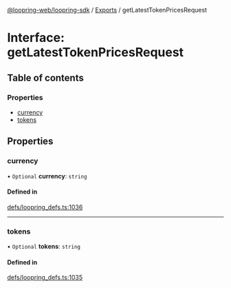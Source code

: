 [@loopring-web/loopring-sdk](../README.md) / [Exports](../modules.md) / getLatestTokenPricesRequest

# Interface: getLatestTokenPricesRequest

## Table of contents

### Properties

- [currency](getLatestTokenPricesRequest.md#currency)
- [tokens](getLatestTokenPricesRequest.md#tokens)

## Properties

### currency

• `Optional` **currency**: `string`

#### Defined in

[defs/loopring_defs.ts:1036](https://github.com/Loopring/loopring_sdk/blob/1830d54/src/defs/loopring_defs.ts#L1036)

___

### tokens

• `Optional` **tokens**: `string`

#### Defined in

[defs/loopring_defs.ts:1035](https://github.com/Loopring/loopring_sdk/blob/1830d54/src/defs/loopring_defs.ts#L1035)
